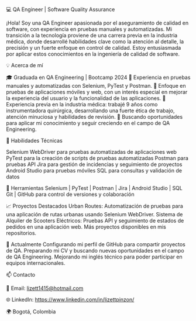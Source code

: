 💻 QA Engineer | Software Quality Assurance

¡Hola! Soy una QA Engineer apasionada por el aseguramiento de calidad en software, con experiencia en pruebas manuales y automatizadas. Mi transición a la tecnología proviene de una carrera previa en la industria médica, donde desarrollé habilidades clave como la atención al detalle, la precisión y un fuerte enfoque en control de calidad. Estoy entusiasmada por aplicar estos conocimientos en la ingeniería de calidad de software.

💡 Acerca de mí

🎓 Graduada en QA Engineering | Bootcamp 2024
🧪 Experiencia en pruebas manuales y automatizadas con Selenium, PyTest y Postman.
📱 Enfoque en pruebas de aplicaciones móviles y web, con un interés especial en mejorar la experiencia del usuario y la funcionalidad de las aplicaciones.
🏥 Experiencia previa en la industria médica: trabajé 9 años como instrumentadora quirúrgica, desarrollando una fuerte ética de trabajo, atención minuciosa y habilidades de revisión.
🎯 Buscando oportunidades para aplicar mi conocimiento y seguir creciendo en el campo de QA Engineering.

🚀 Habilidades Técnicas

Selenium WebDriver para pruebas automatizadas de aplicaciones web
PyTest para la creación de scripts de pruebas automatizadas
Postman para pruebas API
Jira para gestión de incidencias y seguimiento de proyectos
Android Studio para pruebas móviles
SQL para consultas y validación de datos

🔧 Herramientas
Selenium | PyTest | Postman | Jira | Android Studio | SQL
Git | GitHub para control de versiones y colaboración

📈 Proyectos Destacados
Urban Routes: Automatización de pruebas para una aplicación de rutas urbanas usando Selenium WebDriver.
Sistema de Alquiler de Scooters Eléctricos: Pruebas API y seguimiento de estados de pedidos en una aplicación web.
Más proyectos disponibles en mis repositorios.

🌱 Actualmente
Configurando mi perfil de GitHub para compartir proyectos de QA.
Preparando mi CV y buscando nuevas oportunidades en el campo de QA Engineering.
Mejorando mi inglés técnico para poder participar en equipos internacionales.

📫 Contacto

📧 Email: lizett1415@hotmail.com

🌐 LinkedIn: https://www.linkedin.com/in/lizettpinzon/

🌍 Bogotá, Colombia
